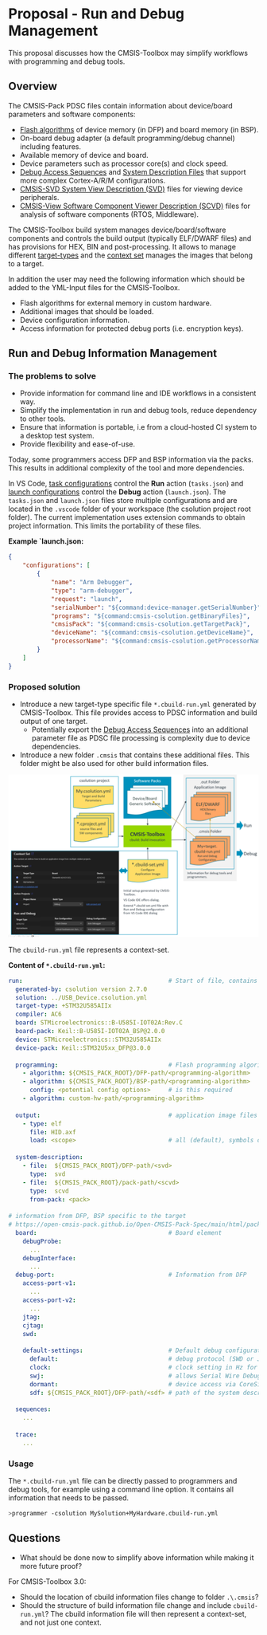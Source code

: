 # Proposal - Run and Debug Management

<!-- markdownlint-disable MD009 -->
<!-- markdownlint-disable MD013 -->
<!-- markdownlint-disable MD036 -->
<!-- markdownlint-disable MD032 -->

This proposal discusses how the CMSIS-Toolbox may simplify workflows with programming and debug tools.

## Overview

The CMSIS-Pack PDSC files contain information about device/board parameters and software components:

- [Flash algorithms](https://open-cmsis-pack.github.io/Open-CMSIS-Pack-Spec/main/html/flashAlgorithm.html) of device memory (in DFP) and board memory (in BSP).
- On-board debug adapter (a default programming/debug channel) including features.
- Available memory of device and board.
- Device parameters such as processor core(s) and clock speed.
- [Debug Access Sequences](https://open-cmsis-pack.github.io/Open-CMSIS-Pack-Spec/main/html/debug_description.html) and [System Description Files](https://open-cmsis-pack.github.io/Open-CMSIS-Pack-Spec/main/html/sdf_pg.html) that support more complex Cortex-A/R/M configurations.
- [CMSIS-SVD System View Description (SVD)](https://open-cmsis-pack.github.io/svd-spec/main/index.html) files for viewing device peripherals.
- [CMSIS-View Software Component Viewer Description (SCVD)](https://arm-software.github.io/CMSIS-View/latest/SCVD_Format.html) files for analysis of software components (RTOS, Middleware).

The CMSIS-Toolbox build system manages device/board/software components and controls the build output (typically ELF/DWARF files) and has provisions for HEX, BIN and post-processing. It allows to manage different [target-types](build-overview.md#project-setup-for-multiple-targets-and-builds) and the [context set](build-overview.md#working-with-context-set)  manages the images that belong to a target.

In addition the user may need the following information which should be added to the YML-Input files for the CMSIS-Toolbox.

- Flash algorithms for external memory in custom hardware.
- Additional images that should be loaded.
- Device configuration information.
- Access information for protected debug ports (i.e. encryption keys).


## Run and Debug Information Management

### The problems to solve

- Provide information for command line and IDE workflows in a consistent way.
- Simplify the implementation in run and debug tools, reduce dependency to other tools.
- Ensure that information is portable, i.e from a cloud-hosted CI system to a desktop test system.
- Provide flexibility and ease-of-use.

Today, some programmers access DFP and BSP information via the packs. This results in additional complexity of the tool and more dependencies. 

In VS Code, [task configurations](https://code.visualstudio.com/docs/editor/tasks) control the **Run** action (`tasks.json`) and [launch configurations](https://code.visualstudio.com/docs/editor/debugging#_launch-configurations) control the **Debug** action (`launch.json`). The `tasks.json` and `launch.json` files store multiple configurations and are located in the `.vscode` folder of your workspace (the csolution project root folder). The current implementation uses extension commands to obtain project information. This limits the portability of these files.

**Example `launch.json:**

```json
{
    "configurations": [
        {
            "name": "Arm Debugger",
            "type": "arm-debugger",
            "request": "launch",
            "serialNumber": "${command:device-manager.getSerialNumber}",
            "programs": "${command:cmsis-csolution.getBinaryFiles}",
            "cmsisPack": "${command:cmsis-csolution.getTargetPack}",
            "deviceName": "${command:cmsis-csolution.getDeviceName}",
            "processorName": "${command:cmsis-csolution.getProcessorName}"
        }
    ]
}
```

### Proposed solution

- Introduce a new target-type specific file `*.cbuild-run.yml` generated by CMSIS-Toolbox. This file provides access to PDSC information and build output of one target. 
  - Potentially export the [Debug Access Sequences](https://open-cmsis-pack.github.io/Open-CMSIS-Pack-Spec/main/html/debug_description.html) into an additional parameter file as PDSC file processing is complexity due to device dependencies.
- Introduce a new folder `.cmsis` that contains these additional files.  This folder might be also used for other build information files.

![Run and Debug Information Management](./images/cbuild-run.png "Run and Debug Information Management")

The `cbuild-run.yml` file represents a context-set.

**Content of `*.cbuild-run.yml`:**

```yml
run:                                         # Start of file, contains run and debug information for a target
  generated-by: csolution version 2.7.0
  solution: ../USB_Device.csolution.yml
  target-type: +STM32U585AIIx
  compiler: AC6
  board: STMicroelectronics::B-U585I-IOT02A:Rev.C
  board-pack: Keil::B-U585I-IOT02A_BSP@2.0.0
  device: STMicroelectronics::STM32U585AIIx
  device-pack: Keil::STM32U5xx_DFP@3.0.0

  programming:                               # Flash programming algorithms
    - algorithm: ${CMSIS_PACK_ROOT}/DFP-path/<programming-algorithm>
    - algorithm: ${CMSIS_PACK_ROOT}/BSP-path/<programming-algorithm>
      config: <potential config options>     # is this required
    - algorithm: custom-hw-path/<programming-algorithm>

  output:                                    # application image files 
    - type: elf
      file: HID.axf
      load: <scope>                          # all (default), symbols only, binary only

  system-description:
    - file:  ${CMSIS_PACK_ROOT}/DFP-path/<svd>
      type:  svd
    - file:  ${CMSIS_PACK_ROOT}/pack-path/<scvd>
      type:  scvd
      from-pack: <pack>

# information from DFP, BSP specific to the target
# https://open-cmsis-pack.github.io/Open-CMSIS-Pack-Spec/main/html/packFormat.html
  board:                                     # Board element
    debugProbe:
      ...     
    debugInterface:
      ...
  debug-port:                                # Information from DFP
    access-port-v1:    
      ...
    access-port-v2:    
      ...
    jtag:
    cjtag:
    swd:

    default-settings:                        # Default debug configuration
      default:                               # debug protocol (SWD or JTAG) to use for target connections.
      clock:                                 # clock setting in Hz for a target connection.
      swj:                                   # allows Serial Wire Debug (SWD) and JTAG protocols
      dormant:                               # device access via CoreSight DP requires the dormant state
      sdf: ${CMSIS_PACK_ROOT}/DFP-path/<sdf> # path of the system description file (SDF).

  sequences:
    ...

  trace:
    ...
```

### Usage

The `*.cbuild-run.yml` file can be directly passed to programmers and debug tools, for example using a command line option. It contains all information that needs to be passed.

```bash
>programmer -csolution MySolution+MyHardware.cbuild-run.yml
```

## Questions

- What should be done now to simplify above information while making it more future proof?

For CMSIS-Toolbox 3.0:

- Should the location of cbuild information files change to folder `.\.cmsis`?
- Should the structure of build information file change and include `cbuild-run.yml`? The cbuild information file will then represent a context-set, and not just one context.
